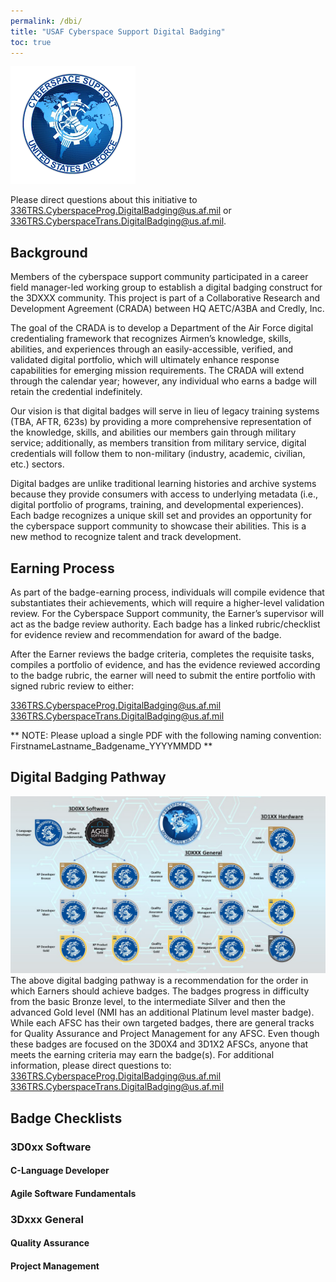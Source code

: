 ```yaml
---
permalink: /dbi/
title: "USAF Cyberspace Support Digital Badging"
toc: true
---
```

![CyberSpace Support Logo](/assets/images/CyberSpaceSupportLogo.png)

Please direct questions about this initiative to 336TRS.CyberspaceProg.DigitalBadging@us.af.mil or
336TRS.CyberspaceTrans.DigitalBadging@us.af.mil.

## Background
Members of the cyberspace support community participated in a career field manager-led working group to establish a digital badging construct for the 3DXXX community. This project is part of a Collaborative Research and Development Agreement (CRADA) between HQ AETC/A3BA and Credly, Inc.

The goal of the CRADA is to develop a Department of the Air Force digital credentialing framework that recognizes Airmen’s knowledge, skills, abilities, and experiences through an easily-accessible, verified, and validated digital portfolio, which will ultimately enhance response capabilities for emerging mission requirements. The CRADA will extend through the calendar year; however, any individual who earns a badge will retain the credential indefinitely.

Our vision is that digital badges will serve in lieu of legacy training systems (TBA, AFTR, 623s) by providing a more comprehensive representation of the knowledge, skills, and abilities our members gain through military service; additionally, as members transition from military service, digital credentials will follow them to non-military (industry, academic, civilian, etc.) sectors.

Digital badges are unlike traditional learning histories and archive systems because they provide consumers with access to underlying metadata (i.e., digital portfolio of programs, training, and developmental experiences). Each badge recognizes a unique skill set and provides an opportunity for the cyberspace support community to showcase their abilities. This is a new method to recognize talent and track development.


## Earning Process
As part of the badge-earning process, individuals will compile evidence that substantiates their achievements, which will require a higher-level validation review. For the Cyberspace Support community, the Earner’s supervisor will act as the badge review authority. Each badge has a linked rubric/checklist for evidence review and recommendation for award of the badge.

After the Earner reviews the badge criteria, completes the requisite tasks, compiles a portfolio of evidence, and has the evidence reviewed according to the badge rubric, the earner will need to submit the entire portfolio with signed rubric review to either:

336TRS.CyberspaceProg.DigitalBadging@us.af.mil
336TRS.CyberspaceTrans.DigitalBadging@us.af.mil

** NOTE: Please upload a single PDF with the following naming convention:
FirstnameLastname_Badgename_YYYYMMDD **

## Digital Badging Pathway
 ![Digital Badging Pathways](/assets/images/DigitalBadgingPathways.png)
 The above digital badging pathway is a recommendation for the order in which Earners should achieve badges. The badges progress in difficulty from the basic Bronze level, to the intermediate Silver and then the advanced Gold level (NMI has an additional Platinum level master badge). While each AFSC has their own targeted badges, there are general tracks for Quality Assurance and Project Management for any AFSC. Even though these badges are focused on the 3D0X4 and 3D1X2 AFSCs, anyone that meets the earning criteria may earn the badge(s).
For additional information, please direct questions to: 
336TRS.CyberspaceProg.DigitalBadging@us.af.mil
336TRS.CyberspaceTrans.DigitalBadging@us.af.mil

## Badge Checklists
### 3D0xx Software
#### C-Language Developer

#### Agile Software Fundamentals

### 3Dxxx General
#### Quality Assurance
#### Project Management